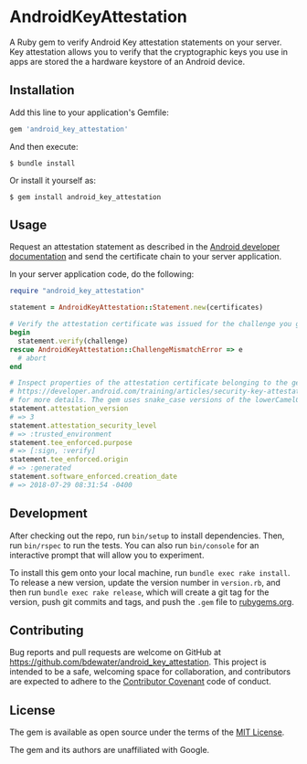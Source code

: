# AndroidKeyAttestation

A Ruby gem to verify Android Key attestation statements on your server. Key attestation allows you to verify that the
cryptographic keys you use in apps are stored the a hardware keystore of an Android device.

## Installation

Add this line to your application's Gemfile:

```ruby
gem 'android_key_attestation'
```

And then execute:

    $ bundle install

Or install it yourself as:

    $ gem install android_key_attestation

## Usage

Request an attestation statement as described in the [Android developer documentation](https://developer.android.com/training/articles/security-key-attestation#verifying) and send the certificate chain to your server application.

In your server application code, do the following:

```ruby
require "android_key_attestation"

statement = AndroidKeyAttestation::Statement.new(certificates)

# Verify the attestation certificate was issued for the challenge you generated
begin
  statement.verify(challenge)
rescue AndroidKeyAttestation::ChallengeMismatchError => e
  # abort
end

# Inspect properties of the attestation certificate belonging to the generated key pair, see
# https://developer.android.com/training/articles/security-key-attestation#certificate_schema_keydescription
# for more details. The gem uses snake_case versions of the lowerCamelCase names in the above link. 
statement.attestation_version
# => 3
statement.attestation_security_level
# => :trusted_environment
statement.tee_enforced.purpose
# => [:sign, :verify]
statement.tee_enforced.origin
# => :generated
statement.software_enforced.creation_date
# => 2018-07-29 08:31:54 -0400
```

## Development

After checking out the repo, run `bin/setup` to install dependencies. Then, run `bin/rspec` to run the tests. You can also run `bin/console` for an interactive prompt that will allow you to experiment.

To install this gem onto your local machine, run `bundle exec rake install`. To release a new version, update the version number in `version.rb`, and then run `bundle exec rake release`, which will create a git tag for the version, push git commits and tags, and push the `.gem` file to [rubygems.org](https://rubygems.org).

## Contributing

Bug reports and pull requests are welcome on GitHub at https://github.com/bdewater/android_key_attestation. This project is intended to be a safe, welcoming space for collaboration, and contributors are expected to adhere to the [Contributor Covenant](http://contributor-covenant.org) code of conduct.

## License

The gem is available as open source under the terms of the [MIT License](https://opensource.org/licenses/MIT).

The gem and its authors are unaffiliated with Google.
